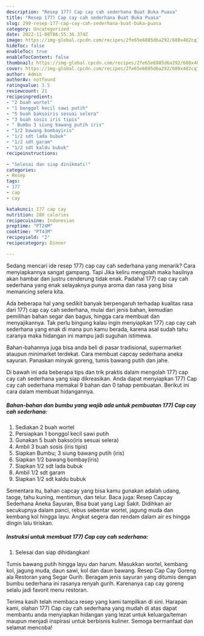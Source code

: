 ```yaml
---
description: "Resep 177) Cap cay cah sederhana Buat Buka Puasa"
title: "Resep 177) Cap cay cah sederhana Buat Buka Puasa"
slug: 299-resep-177-cap-cay-cah-sederhana-buat-buka-puasa
category: Uncategorized
date: 2022-11-08T06:55:36.374Z
image: https://img-global.cpcdn.com/recipes/2fe65e6885d6a292/680x482cq70/177-cap-cay-cah-sederhana-foto-resep-utama.jpg
hideToc: false
enableToc: true
enableTocContent: false
thumbnail: https://img-global.cpcdn.com/recipes/2fe65e6885d6a292/680x482cq70/177-cap-cay-cah-sederhana-foto-resep-utama.jpg
cover: https://img-global.cpcdn.com/recipes/2fe65e6885d6a292/680x482cq70/177-cap-cay-cah-sederhana-foto-resep-utama.jpg
author: Admin
authorAv: notfound
ratingvalue: 3.5
reviewcount: 21
recipeingredient:
- "2 buah wortel"
- "1 bonggol kecil sawi putih"
- "5 buah baksoiris sesuai selera"
- "3 buah sosis iris tipis"
- " Bumbu 3 siung bawang putih iris"
- "1/2 bawang bombayiris"
- "1/2 sdt lada bubuk"
- "1/2 sdt garam"
- "1/2 sdt kaldu bubuk"
recipeinstructions:

- "Selesai dan siap dinikmati!"
categories:
- Resep
tags:
- 177
- cap
- cay

katakunci: 177 cap cay 
nutrition: 280 calories
recipecuisine: Indonesian
preptime: "PT24M"
cooktime: "PT43M"
recipeyield: "2"
recipecategory: Dinner

---
```



Sedang mencari ide resep 177) cap cay cah sederhana yang menarik? Cara menyiapkannya sangat gampang. Tapi Jika keliru mengolah maka hasilnya akan hambar dan justru cenderung tidak enak. Padahal 177) cap cay cah sederhana yang enak selayaknya punya aroma dan rasa yang bisa memancing selera kita.


Ada beberapa hal yang sedikit banyak berpengaruh terhadap kualitas rasa dari 177) cap cay cah sederhana, mulai dari jenis bahan, kemudian pemilihan bahan segar dan bagus, hingga cara membuat dan menyajikannya. Tak perlu bingung kalau ingin menyiapkan 177) cap cay cah sederhana yang enak di mana pun kamu berada, karena asal sudah tahu caranya maka hidangan ini mampu jadi suguhan istimewa.

Bahan-bahannya juga bisa anda beli di pasar tradisional, supermarket ataupun minimarket terdekat. Cara membuat capcay sederhana aneka sayuran. Panaskan minyak goreng, tumis bawang putih dan jahe.


Di bawah ini ada beberapa tips dan trik praktis dalam mengolah 177) cap cay cah sederhana yang siap dikreasikan. Anda dapat menyiapkan 177) Cap cay cah sederhana memakai 9 bahan dan 0 tahap pembuatan. Berikut ini cara dalam membuat hidangannya.

<!--inarticleads1-->

##### Bahan-bahan dan bumbu yang wajib ada untuk pembuatan 177) Cap cay cah sederhana:

1. Sediakan 2 buah wortel
1. Persiapkan 1 bonggol kecil sawi putih
1. Gunakan 5 buah bakso(iris sesuai selera)
1. Ambil 3 buah sosis (iris tipis)
1. Siapkan  Bumbu; 3 siung bawang putih (iris)
1. Siapkan 1/2 bawang bombay(iris)
1. Siapkan 1/2 sdt lada bubuk
1. Ambil 1/2 sdt garam
1. Siapkan 1/2 sdt kaldu bubuk


Sementara itu, bahan capcay yang bisa kamu gunakan adalah udang, taoge, tahu kuning, mentimun, dan telur. Baca juga: Resep Capcay Sederhana Aneka Sayuran, Bisa buat yang Lagi Sakit. Didihkan air secukupnya dalam panci, rebus sebentar wortel, jagung muda dan kembang kol hingga layu. Angkat segera dan rendam dalam air es hingga dingin lalu tiriskan. 

<!--inarticleads2-->

##### Instruksi untuk membuat 177) Cap cay cah sederhana:


1. Selesai dan siap dihidangkan!

Tumis bawang putih hingga layu dan harum. Masukkan wortel, kembang kol, jagung muda, daun sawi, kol dan daun bawang. Resep Cap Cay Goreng ala Restoran yang Segar Gurih. Beragam jenis sayuran yang ditumis dengan bumbu sederhana ini rasanya renyah gurih. Karenanya cap cay goreng selalu jadi favorit menu restoran. 

Terima kasih telah membaca resep yang kami tampilkan di sini. Harapan kami, olahan 177) Cap cay cah sederhana yang mudah di atas dapat membantu anda menyiapkan hidangan yang lezat untuk keluarga/teman maupun menjadi inspirasi untuk berbisnis kuliner. Semoga bermanfaat dan selamat mencoba!
